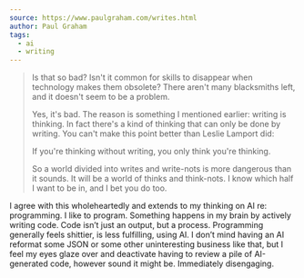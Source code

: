 ```yaml
---
source: https://www.paulgraham.com/writes.html
author: Paul Graham
tags:
  - ai
  - writing
---
```

> Is that so bad? Isn't it common for skills to disappear when technology makes them obsolete? There aren't many blacksmiths left, and it doesn't seem to be a problem.
> 
>Yes, it's bad. The reason is something I mentioned earlier: writing is thinking. In fact there's a kind of thinking that can only be done by writing. You can't make this point better than Leslie Lamport did:
>
>If you're thinking without writing, you only think you're thinking.
>
>So a world divided into writes and write-nots is more dangerous than it sounds. It will be a world of thinks and think-nots. I know which half I want to be in, and I bet you do too.


I agree with this wholeheartedly and extends to my thinking on AI re: programming. I like to program. Something happens in my brain by actively writing code. Code isn’t just an output, but a process. Programming generally feels shittier, is less fulfilling, using AI. I don’t mind having an AI reformat some JSON or some other uninteresting business like that, but I feel my eyes glaze over and deactivate having to review a pile of AI-generated code, however sound it might be. Immediately disengaging.